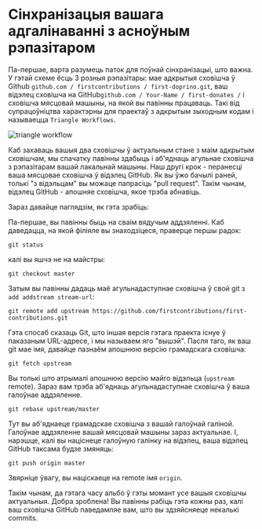 # Сінхранізацыя вашага адгалінаванні з асноўным рэпазітаром

Па-першае, варта разумець паток для поўнай сінхранізацыі, што важна. У гэтай схеме ёсць 3 розныя рэпазітары: мае адкрытыя сховішча ў Github `github.com / firstcontributions / first-doprino.git`, ваш відэлец сховішча на GitHub` github.com / Your-Name / first-donates / ` і сховішча мясцовай машыны, на якой вы павінны працаваць. Такі від супрацоўніцтва характэрны для праектаў з адкрытым зыходным кодам і называецца `Triangle Workflows`.

<img style="float;" src="../../assets/triangle_workflow.png" alt="triangle workflow" />

Каб захаваць вашыя два сховішчы ў актуальным стане з маім адкрытым сховішчам, мы спачатку павінны здабыць і аб'яднаць агульнае сховішча з рэпазітарам вашай лакальнай машыны.
Наш другі крок - перанесці ваша мясцовае сховішча ў відэлец GitHub. Як вы ўжо бачылі раней, толькі "з відэльцам" вы можаце папрасіць "pull request". Такім чынам, відэлец GitHub - апошняе сховішча, якое трэба абнавіць.

Зараз давайце паглядзім, як гэта зрабіць:

Па-першае, вы павінны быць на сваім вядучым аддзяленні. Каб даведацца, на якой філіяле вы знаходзіцеся, праверце першы радок:
```
git status
```
калі вы яшчэ не на майстры:
```
git checkout master
```

Затым вы павінны дадаць маё агульнадаступнае сховішча ў свой git з `add addstream stream-url`:
```
git remote add upstream https://github.com/firstcontributions/first-contributions.git
```

Гэта спосаб сказаць Git, што іншая версія гэтага праекта існуе ў паказаным URL-адресе, і мы называем яго "вышэй". Пасля таго, як ваш git мае імя, давайце пазнаём апошнюю версію грамадскага сховішча:
```
git fetch upstream
```

Вы толькі што атрымалі апошнюю версію майго відэльца (`upstream` remote). Зараз вам трэба аб'яднаць агульнадаступнае сховішча ў ваша галоўнае аддзяленне.
```
git rebase upstream/master
```
Тут вы аб'яднаеце грамадскае сховішча з вашай галоўнай галіной. Галоўнае аддзяленне вашай мясцовай машыны зараз актуальнае. І, нарэшце, калі вы націснеце галоўную галінку на відэлец, ваша відэлец GitHub таксама будзе змяняць:
```
git push origin master
```

Звярніце ўвагу, вы націскаеце на remote імя `origin`.

Такім чынам, да гэтага часу альбо ў гэты момант усе вашыя сховішчы актуальныя. Добра зроблена! Вы павінны рабіць гэта кожны раз, калі ваш сховішча GitHub паведамляе вам, што вы здзяйсняеце некалькі commits.